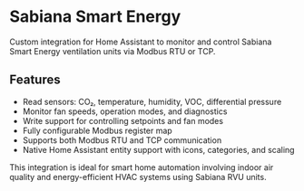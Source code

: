 # Sabiana Smart Energy

Custom integration for Home Assistant to monitor and control Sabiana Smart Energy ventilation units via Modbus RTU or TCP.

## Features

- Read sensors: CO₂, temperature, humidity, VOC, differential pressure
- Monitor fan speeds, operation modes, and diagnostics
- Write support for controlling setpoints and fan modes
- Fully configurable Modbus register map
- Supports both Modbus RTU and TCP communication
- Native Home Assistant entity support with icons, categories, and scaling

This integration is ideal for smart home automation involving indoor air quality and energy-efficient HVAC systems using Sabiana RVU units.
